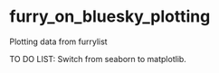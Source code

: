 # furry_on_bluesky_plotting
Plotting data from furrylist

TO DO LIST:
    Switch from seaborn to matplotlib.
